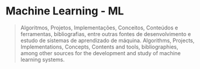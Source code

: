 # Machine Learning - ML

> Algoritmos, Projetos, Implementações, Conceitos, Conteúdos e ferramentas, bibliografias, entre outras fontes de desenvolvimento e estudo de sistemas de aprendizado de máquina.
> Algorithms, Projects, Implementations, Concepts, Contents and tools, bibliographies, among other sources for the development and study of machine learning systems.

